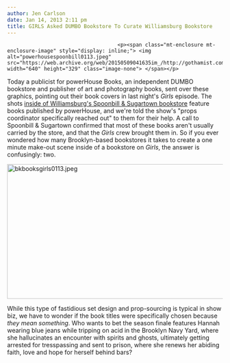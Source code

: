 ```yaml
---
author: Jen Carlson
date: Jan 14, 2013 2:11 pm
title: GIRLS Asked DUMBO Bookstore To Curate Williamsburg Bookstore
---
```


	
										<p><span class="mt-enclosure mt-enclosure-image" style="display: inline;"> <img alt="powerhousespoonbill0113.jpeg" src="https://web.archive.org/web/20150509041635im_/http://gothamist.com/attachments/arts_jen/powerhousespoonbill0113.jpeg" width="640" height="329" class="image-none"> </span></p>

<p>Today a publicist for powerHouse Books, an independent DUMBO bookstore and publisher of art and photography books, sent over these graphics, pointing out their book covers in last night&apos;s <em>Girls</em> episode. The shots <a href="https://web.archive.org/web/20150509041635/http://gothamist.com/2013/01/14/on_location_with_girls_spoonbill_su.php">inside of Williamsburg&apos;s Spoonbill &amp; Sugartown bookstore</a> feature books published by powerHouse, and we&apos;re told the show&apos;s &quot;props coordinator specifically reached out&quot; to them for their help. A call to Spoonbill &amp; Sugartown confirmed that most of these books aren&apos;t usually carried by the store, and that the <em>Girls</em> crew brought them in. So if you ever wondered how many Brooklyn-based bookstores it takes to create a one minute make-out scene inside of a bookstore on <em>Girls</em>, the answer is confusingly: two.</p>

<p><span class="mt-enclosure mt-enclosure-image" style="display: inline;"> <img alt="bkbooksgirls0113.jpeg" src="https://web.archive.org/web/20150509041635im_/http://gothamist.com/attachments/arts_jen/bkbooksgirls0113.jpeg" width="640" height="314" class="image-none"> </span></p>

<p>While this type of fastidious set design and prop-sourcing is typical in show biz, we have to wonder if the book titles were specifically chosen because <em>they mean something</em>. Who wants to bet the season finale features Hannah wearing blue jeans while tripping on acid in the Brooklyn Navy Yard, where she hallucinates an encounter with spirits and ghosts, ultimately getting arrested for tresspassing and sent to prison, where she renews her abiding faith, love and hope for herself behind bars?</p>					
										
									
				